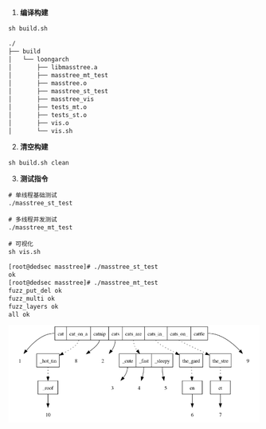 1. **编译构建**

```
sh build.sh
```

```
./
├── build
│   └── loongarch
│       ├── libmasstree.a
│       ├── masstree_mt_test
│       ├── masstree.o
│       ├── masstree_st_test
│       ├── masstree_vis
│       ├── tests_mt.o
│       ├── tests_st.o
│       ├── vis.o
│       └── vis.sh
```



2. **清空构建**

```
sh build.sh clean
```



3. **测试指令**

```
# 单线程基础测试
./masstree_st_test 

# 多线程并发测试
./masstree_mt_test

# 可视化
sh vis.sh
```

```
[root@dedsec masstree]# ./masstree_st_test 
ok
[root@dedsec masstree]# ./masstree_mt_test 
fuzz_put_del ok
fuzz_multi ok
fuzz_layers ok
all ok
```

![masstree](README.assets/masstree.png)

